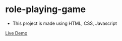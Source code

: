 # role-playing-game

- This project is made using HTML, CSS, Javascript

[Live Demo](https://fahad-masood.github.io/role-playing-game/)
